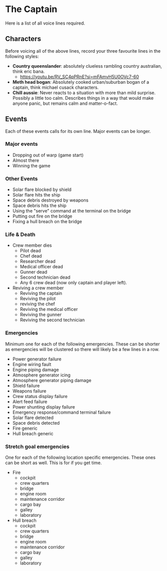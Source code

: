 # The Captain
Here is a list of all voice lines required. 
## Characters
Before voicing all of the above lines, record your three favourite lines in the following styles:
- **Country queenslander**: absolutely clueless rambling country australian, think eric bana.
	- https://youtu.be/RV_SC4pPRnE?si=mFAmvH5U0OVc7-60
- **Meth head bogan**: Absolutely cooked urban/suburban bogan of a captain, think michael cusack characters.
- **Chill aussie**: Never reacts to a situation with more than mild surprise. Possibly a little too calm. Describes things in a way that would make anyone panic, but remains calm and matter-o-fact.
## Events
Each of these events calls for its own line. Major events can be longer.
### Major events
- Dropping out of warp (game start)
- Almost there
- Winning the game
### Other Events
- Solar flare blocked by shield
- Solar flare hits the ship
- Space debris destroyed by weapons
- Space debris hits the ship
- Using the "serve" command at the terminal on the bridge
- Putting out fire on the bridge
- Fixing a hull breach on the bridge
### Life & Death
- Crew member dies
	- Pilot dead
	- Chef dead
	- Researcher dead
	- Medical officer dead
	- Gunner dead
	- Second technician dead
	- Any 6 crew dead (now only captain and player left).
- Reviving a crew member
	- Reviving the captain
	- Reviving the pilot
	- reviving the chef
	- Reviving the medical officer
	- Reviving the gunner
	- Reviving the second technician
### Emergencies
Minimum one for each of the following emergencies. These can be shorter as emergencies will be clustered so there will likely be a few lines in a row.
- Power generator failure
- Engine wiring fault
- Engine piping damage
- Atmosphere generator icing
- Atmosphere generator piping damage
- Shield failure
- Weapons failure
- Crew status display failure
- Alert feed failure
- Power shunting display failure
- Emergency response/command terminal failure
- Solar flare detected
- Space debris detected
- Fire generic
- Hull breach generic
### Stretch goal emergencies
One for each of the following location specific emergencies. These ones can be short as well. This is for if you get time.
- Fire
	- cockpit
	- crew quarters
	- bridge
	- engine room
	- maintenance corridor
	- cargo bay
	- galley
	- laboratory
- Hull breach
	- cockpit
	- crew quarters
	- bridge
	- engine room
	- maintenance corridor
	- cargo bay
	- galley
	- laboratory